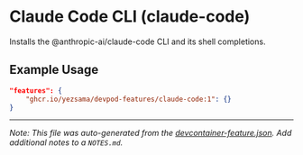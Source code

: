 
# Claude Code CLI (claude-code)

Installs the @anthropic-ai/claude-code CLI and its shell completions.

## Example Usage

```json
"features": {
    "ghcr.io/yezsama/devpod-features/claude-code:1": {}
}
```





---

_Note: This file was auto-generated from the [devcontainer-feature.json](https://github.com/yezsama/devpod-repository/blob/main/src/claude-code/devcontainer-feature.json).  Add additional notes to a `NOTES.md`._
